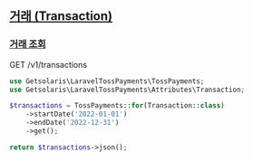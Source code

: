 ## [거래 (Transaction)](https://docs.tosspayments.com/reference#%EA%B1%B0%EB%9E%98)

### [거래 조회](https://docs.tosspayments.com/reference#%EA%B1%B0%EB%9E%98-%EC%A1%B0%ED%9A%8C)

GET /v1/transactions

```php
use Getsolaris\LaravelTossPayments\TossPayments;
use Getsolaris\LaravelTossPayments\Attributes\Transaction;

$transactions = TossPayments::for(Transaction::class)
    ->startDate('2022-01-01')
    ->endDate('2022-12-31')
    ->get();

return $transactions->json();
```